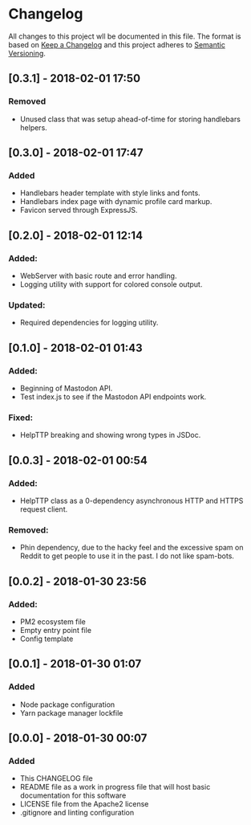 # Changelog
All changes to this project wll be documented in this file.
The format is based on [Keep a Changelog](http://keepachangelog.com/en/1.0.0/) and this project adheres to [Semantic Versioning](http://semver.org/spec/v2.0.0.html).

## [0.3.1] - 2018-02-01 17:50
### Removed
- Unused class that was setup ahead-of-time for storing handlebars helpers.

## [0.3.0] - 2018-02-01 17:47
### Added
- Handlebars header template with style links and fonts.
- Handlebars index page with dynamic profile card markup.
- Favicon served through ExpressJS.

## [0.2.0] - 2018-02-01 12:14
### Added:
- WebServer with basic route and error handling.
- Logging utility with support for colored console output.
### Updated:
- Required dependencies for logging utility.

## [0.1.0] - 2018-02-01 01:43
### Added:
- Beginning of Mastodon API.
- Test index.js to see if the Mastodon API endpoints work.
### Fixed:
- HelpTTP breaking and showing wrong types in JSDoc.

## [0.0.3] - 2018-02-01 00:54
### Added:
- HelpTTP class as a 0-dependency asynchronous HTTP and HTTPS request client.
### Removed:
- Phin dependency, due to the hacky feel and the excessive spam on Reddit to get people to use it in the past. I do not like spam-bots.

## [0.0.2] - 2018-01-30 23:56
### Added:
- PM2 ecosystem file
- Empty entry point file
- Config template

## [0.0.1] - 2018-01-30 01:07
### Added
- Node package configuration
- Yarn package manager lockfile

## [0.0.0] - 2018-01-30 00:07
### Added
- This CHANGELOG file
- README file as a work in progress file that will host basic documentation for this software
- LICENSE file from the Apache2 license
- .gitignore and linting configuration
